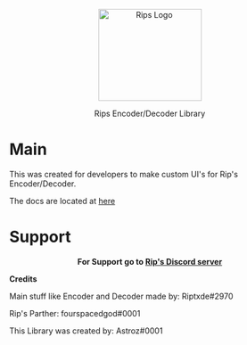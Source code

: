 <p align="center">
  <a href="https://riptxde.dev/">
    <img src="https://cdn.discordapp.com/attachments/727216422987628659/742939195881816104/RipsLogo.png" alt="Rips Logo" width="185" height="165">
  </a>
</p>
<p align="center">
<light>Rips Encoder/Decoder Library</light>
 </p>
 
 # Main
 This was created for developers to make custom UI's for Rip's Encoder/Decoder.
 
 The docs are located at 
 <a href="https://github.com/AstrozTM/-Rips-Decoder-encoder-Library/tree/master/Docs"><light>here</light></a>
  
 # Support
 <p align="center">  
  <strong> For Support go to </strong>
  <a href="https://discord.gg/5HmepGK"><strong>Rip's Discord server</strong></a>
</p>
<strong>Credits</strong>

<light>Main stuff like Encoder and Decoder made by: Riptxde#2970</light>

<light>Rip's Parther: fourspacedgod#0001</light>

<light>This Library was created by: Astroz#0001</light>
